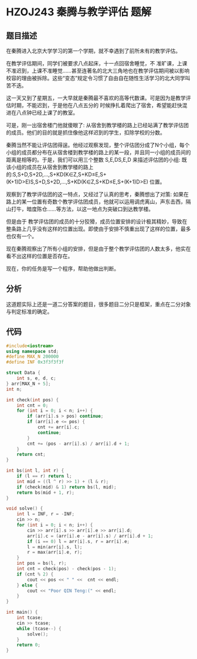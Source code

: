 # HZOJ243 秦腾与教学评估 题解

## 题目描述

 在秦腾进入北京大学学习的第一个学期，就不幸遇到了前所未有的教学评估。

 在教学评估期间，同学们被要求八点起床，十一点回宿舍睡觉，不 准旷课，上课不准迟到，上课不准睡觉……甚至连著名的北大三角地也在教学评估期间被以影响校容的理由被拆除。这些“变态”规定令习惯了自由自在随性生活学习的北大同学叫苦不迭。

 这一天又到了星期五，一大早就是秦腾最不喜欢的高等代数课。可是因为是教学评估时期，不能迟到，于是他在八点五分的 时候挣扎着爬出了宿舍，希望能赶快混进在八点钟已经上课了的教室。

 可是，刚一出宿舍楼门他就傻眼了: 从宿舍到教学楼的路上已经站满了教学评估团的成员。他们的目的就是抓住像他这样迟到的学生，扣除学校的分数。

 秦腾当然不能让评估团得逞。他经过观察发现，整个评估团分成了N个小组，每个小组的成员都分布在从宿舍楼到教学楼的路上的某一段，并且同一小组的成员间的距离是相等的。于是，我们可以用三个整数 S,E,DS,E,D 来描述评估团的小组: 既该小组的成员在从宿舍到教学楼的路上的:S,S+D,S+2D,…,S+KD(K∈Z,S+KD≤E,S+(K+1)D>E)S,S+D,S+2D,…,S+KD(K∈Z,S+KD≤E,S+(K+1)D>E) 位置。

 观察到了教学评估团的这一特点，又经过了认真的思考，秦腾想出了对策: 如果在路上的某一位置有奇数个教学评估团成员，他就可以运用调虎离山，声东击西，隔山打牛，暗度陈仓……等方法，以这一地点为突破口到达教学楼。

 但是由于 教学评估团的成员的十分狡猾，成员位置安排的设计极其精妙，导致在整条路上几乎没有这样的位置出现。即使由于安排不慎重出现了这样的位置，最多也仅有一个。

 现在秦腾观察出了所有小组的安排，但是由于整个教学评估团的人数太多，他实在看不出这样的位置是否存在。

 现在，你的任务是写一个程序，帮助他做出判断。

## 分析

这道题实际上还是一道二分答案的题目，很多题目二分只是框架，重点在二分对象与判定标准的确定。



## 代码

```c++
#include<iostream>
using namespace std;
#define MAX_N 200000
#define INF 0x3f3f3f3f

struct Data {
    int s, e, d, c;
} arr[MAX_N + 5];
int n;

int check(int pos) {
    int cnt = 0;
    for (int i = 0; i < n; i++) {
        if (arr[i].s > pos) continue;
        if (arr[i].e <= pos) {
            cnt += arr[i].c;
            continue;
        }
        cnt += (pos - arr[i].s) / arr[i].d + 1;
    }
    return cnt;
}

int bs(int l, int r) {
    if (l == r) return l;
    int mid = ((l ^ r) >> 1) + (l & r);
    if (check(mid) & 1) return bs(l, mid);
    return bs(mid + 1, r);
}

void solve() {
    int l = INF, r = -INF;
    cin >> n;
    for (int i = 0; i < n; i++) {
        cin >> arr[i].s >> arr[i].e >> arr[i].d;
        arr[i].c = (arr[i].e - arr[i].s) / arr[i].d + 1;
        if (i == 0) l = arr[i].s, r = arr[i].e;
        l = min(arr[i].s, l);
        r = max(arr[i].e, r);
    }
    int pos = bs(l, r);
    int cnt = check(pos) - check(pos - 1);
    if (cnt % 2) {
        cout << pos << " " <<  cnt << endl;
    } else {
        cout << "Poor QIN Teng:(" << endl;
    }
}

int main() {
    int tcase;
    cin >> tcase;
    while (tcase--) {
        solve();
    }
    return 0;
}
```

